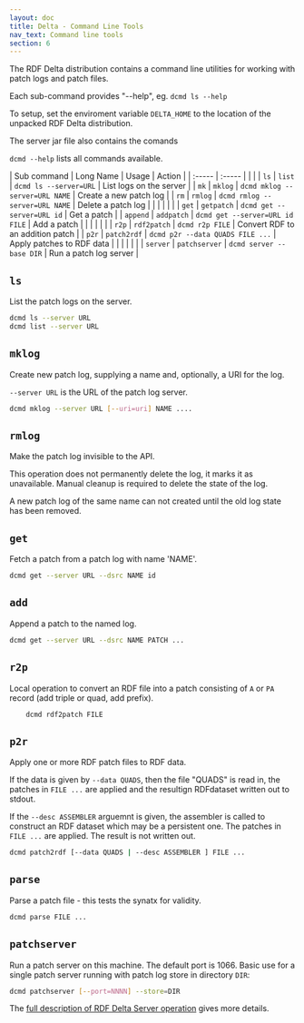 ```yaml
---
layout: doc
title: Delta - Command Line Tools
nav_text: Command line tools
section: 6
---
```


The RDF Delta distribution contains a command line utilities for working with
patch logs and patch files.

Each sub-command provides "--help", eg. `dcmd ls --help`

To setup, set the enviroment variable `DELTA_HOME` to the location of
the unpacked RDF Delta distribution. 

The server jar file also contains the comands

`dcmd --help` lists all commands available.

| Sub command | Long Name | Usage | Action |
| :-----  | :-----        |  |  |
| `ls`    | `list`        | `dcmd ls --server=URL`            | List logs on the server |
| `mk`    | `mklog`       | `dcmd mklog --server=URL NAME`    | Create a new patch log |
| `rm`    | `rmlog`       | `dcmd rmlog --server=URL NAME`    | Delete a patch log |
| | | | |
| `get`   | `getpatch`    | `dcmd get --server=URL id`        | Get a patch |
| `append`   | `addpatch`    | `dcmd get --server=URL id FILE`   | Add a patch |
| | | | |
| `r2p`   | `rdf2patch`   | `dcmd r2p FILE`                   | Convert RDF to an addition patch |
| `p2r`   | `patch2rdf`   | `dcmd p2r --data QUADS FILE ...`  | Apply patches to RDF data |
| | | | |
| `server` | `patchserver` | `dcmd server --base DIR`         | Run a patch log server |

## `ls` 

List the patch logs on the server.

```bash
dcmd ls --server URL
dcmd list --server URL
```

## `mklog`

Create new patch log, supplying a name and, optionally, a URI for the log.

`--server URL` is the URL of the patch log server.

```bash
dcmd mklog --server URL [--uri=uri] NAME ....
```

## `rmlog`

Make the patch log invisible to the API.

This operation does not permanently delete the log, it marks it as
unavailable. Manual cleanup is required to delete the state of the log.

A new patch log of the same name can not created until the old log state
has been removed.

## `get`

Fetch a patch from a patch log with name 'NAME'.

```bash
dcmd get --server URL --dsrc NAME id
```

## `add`

Append a patch to the named log.

```bash
dcmd get --server URL --dsrc NAME PATCH ...
```

## `r2p`

Local operation to convert an RDF file into a patch consisting of `A` or
`PA` record (add triple or quad, add prefix).

```bash
    dcmd rdf2patch FILE
```

## `p2r`

Apply one or more RDF patch files to RDF data.

If the data is given by `--data QUADS`, then the file "QUADS" is read in,
the patches in `FILE ...` are applied and the resultign RDFdataset written out to stdout.

If the `--desc ASSEMBLER` arguemnt is given, the assembler is called to
construct an RDF dataset which may be a persistent one. The patches in
`FILE ...` are applied. The result is not written out.

```bash
dcmd patch2rdf [--data QUADS | --desc ASSEMBLER ] FILE ...
```

## `parse`

Parse a patch file - this tests the synatx for validity.

```bash
dcmd parse FILE ...
```

## `patchserver`

Run a patch server on this machine. The default port is 1066. 
Basic use for a single patch server running with patch log store
in directory `DIR`:

```bash
dcmd patchserver [--port=NNNN] --store=DIR
```

The [full description of RDF Delta Server operation](delta-server) gives more details.
